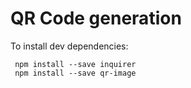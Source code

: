 # QR Code generation

To install dev dependencies:
```shell
 npm install --save inquirer
 npm install --save qr-image 


